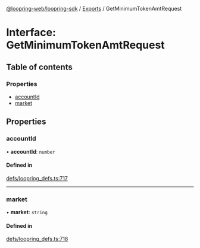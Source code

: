 [@loopring-web/loopring-sdk](../README.md) / [Exports](../modules.md) / GetMinimumTokenAmtRequest

# Interface: GetMinimumTokenAmtRequest

## Table of contents

### Properties

- [accountId](GetMinimumTokenAmtRequest.md#accountid)
- [market](GetMinimumTokenAmtRequest.md#market)

## Properties

### accountId

• **accountId**: `number`

#### Defined in

[defs/loopring_defs.ts:717](https://github.com/Loopring/loopring_sdk/blob/5861d10/src/defs/loopring_defs.ts#L717)

___

### market

• **market**: `string`

#### Defined in

[defs/loopring_defs.ts:718](https://github.com/Loopring/loopring_sdk/blob/5861d10/src/defs/loopring_defs.ts#L718)
